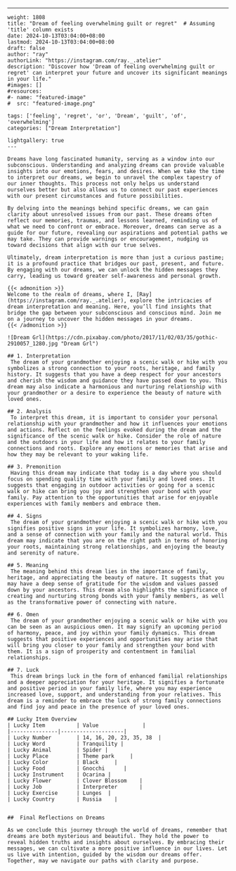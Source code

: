 ---
    weight: 1808
    title: "Dream of feeling overwhelming guilt or regret"  # Assuming 'title' column exists
    date: 2024-10-13T03:04:00+08:00
    lastmod: 2024-10-13T03:04:00+08:00
    draft: false
    author: "ray"
    authorLink: "https://instagram.com/ray._.atelier"
    description: "Discover how 'Dream of feeling overwhelming guilt or regret' can interpret your future and uncover its significant meanings in your life."
    #images: []
    #resources:
    #- name: "featured-image"
    #  src: "featured-image.png"
    
    tags: ['feeling', 'regret', 'or', 'Dream', 'guilt', 'of', 'overwhelming']
    categories: ["Dream Interpretation"]
    
    lightgallery: true
    ---
    
    Dreams have long fascinated humanity, serving as a window into our subconscious. Understanding and analyzing dreams can provide valuable insights into our emotions, fears, and desires. When we take the time to interpret our dreams, we begin to unravel the complex tapestry of our inner thoughts. This process not only helps us understand ourselves better but also allows us to connect our past experiences with our present circumstances and future possibilities.
    
    By delving into the meanings behind specific dreams, we can gain clarity about unresolved issues from our past. These dreams often reflect our memories, traumas, and lessons learned, reminding us of what we need to confront or embrace. Moreover, dreams can serve as a guide for our future, revealing our aspirations and potential paths we may take. They can provide warnings or encouragement, nudging us toward decisions that align with our true selves.
    
    Ultimately, dream interpretation is more than just a curious pastime; it is a profound practice that bridges our past, present, and future. By engaging with our dreams, we can unlock the hidden messages they carry, leading us toward greater self-awareness and personal growth.
    
    {{< admonition >}}
    Welcome to the realm of dreams, where I, [Ray](https://instagram.com/ray._.atelier), explore the intricacies of dream interpretation and meaning. Here, you’ll find insights that bridge the gap between your subconscious and conscious mind. Join me on a journey to uncover the hidden messages in your dreams.
    {{< /admonition >}}
    
    ![Dream Grl](https://cdn.pixabay.com/photo/2017/11/02/03/35/gothic-2910057_1280.jpg "Dream Grl")
    
    ## 1. Interpretation
     The dream of your grandmother enjoying a scenic walk or hike with you symbolizes a strong connection to your roots, heritage, and family history. It suggests that you have a deep respect for your ancestors and cherish the wisdom and guidance they have passed down to you. This dream may also indicate a harmonious and nurturing relationship with your grandmother or a desire to experience the beauty of nature with loved ones.
    
    ## 2. Analysis
     To interpret this dream, it is important to consider your personal relationship with your grandmother and how it influences your emotions and actions. Reflect on the feelings evoked during the dream and the significance of the scenic walk or hike. Consider the role of nature and the outdoors in your life and how it relates to your family connections and roots. Explore any emotions or memories that arise and how they may be relevant to your waking life.
    
    ## 3. Premonition
     Having this dream may indicate that today is a day where you should focus on spending quality time with your family and loved ones. It suggests that engaging in outdoor activities or going for a scenic walk or hike can bring you joy and strengthen your bond with your family. Pay attention to the opportunities that arise for enjoyable experiences with family members and embrace them.
    
    ## 4. Signs
     The dream of your grandmother enjoying a scenic walk or hike with you signifies positive signs in your life. It symbolizes harmony, love, and a sense of connection with your family and the natural world. This dream may indicate that you are on the right path in terms of honoring your roots, maintaining strong relationships, and enjoying the beauty and serenity of nature.
    
    ## 5. Meaning
     The meaning behind this dream lies in the importance of family, heritage, and appreciating the beauty of nature. It suggests that you may have a deep sense of gratitude for the wisdom and values passed down by your ancestors. This dream also highlights the significance of creating and nurturing strong bonds with your family members, as well as the transformative power of connecting with nature.
    
    ## 6. Omen
     The dream of your grandmother enjoying a scenic walk or hike with you can be seen as an auspicious omen. It may signify an upcoming period of harmony, peace, and joy within your family dynamics. This dream suggests that positive experiences and opportunities may arise that will bring you closer to your family and strengthen your bond with them. It is a sign of prosperity and contentment in familial relationships.
    
    ## 7. Luck
     This dream brings luck in the form of enhanced familial relationships and a deeper appreciation for your heritage. It signifies a fortunate and positive period in your family life, where you may experience increased love, support, and understanding from your relatives. This dream is a reminder to embrace the luck of strong family connections and find joy and peace in the presence of your loved ones.
    
    ## Lucky Item Overview
    | Lucky Item          | Value              |
    |---------------|--------------------|
    | Lucky Number        | 14, 16, 20, 23, 35, 38  |
    | Lucky Word          | Tranquility |
    | Lucky Animal        | Spider |
    | Lucky Place         | Theme park     |
    | Lucky Color         | Black     |
    | Lucky Food          | Gnocchi      |
    | Lucky Instrument    | Ocarina |
    | Lucky Flower        | Clover Blossom    |
    | Lucky Job           | Interpreter       |
    | Lucky Exercise      | Lunges  |
    | Lucky Country       | Russia    |
    
    
    ##  Final Reflections on Dreams
    
    As we conclude this journey through the world of dreams, remember that dreams are both mysterious and beautiful. They hold the power to reveal hidden truths and insights about ourselves. By embracing their messages, we can cultivate a more positive influence in our lives. Let us live with intention, guided by the wisdom our dreams offer. Together, may we navigate our paths with clarity and purpose.
    